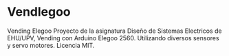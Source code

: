 # Vendlegoo
Vending Elegoo
Proyecto de la asignatura Diseño de Sistemas Electricos de EHU/UPV, Vending con Arduino Elegoo 2560. Utilizando diversos sensores y servo motores. Licencia MIT.
